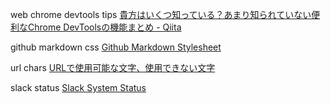 web chrome devtools tips
[貴方はいくつ知っている？あまり知られていない便利なChrome DevToolsの機能まとめ \- Qiita]( https://qiita.com/HayatoKamono/items/86e55a17b69f8b020010 )

github markdown css
[Github Markdown Stylesheet]( https://gist.github.com/tuzz/3331384 )

url chars
[URLで使用可能な文字、使用できない文字]( https://www.ipentec.com/document/web-url-invalid-char )

slack status
[Slack System Status]( https://status.slack.com/ )
